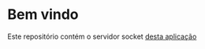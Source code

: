 # Bem vindo
Este repositório contém o servidor socket [desta aplicação](https://github.com/gabrieldasnevespinheiro/helpme)
